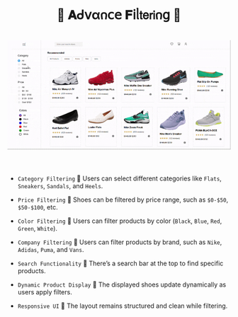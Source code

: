 
<h1  align="center" > 🍄 𝐀ᑯ𝗏α𐓣𝖼𝖾 𝐅𝗂ᥣ𝗍𝖾𝗋𝗂𐓣𝗀 🥠</h1>

<h1  align="center" > 

<img  src="./Advance Filtering.gif" width="" height=""/>

</h1>

</br>

- `Category Filtering` 🌸 Users can select different categories like `Flats`, `Sneakers`, `Sandals`, and `Heels`.

- `Price Filtering` 🌸 Shoes can be filtered by price range, such as `$0-$50`, `$50-$100`, etc.

- `Color Filtering` 🌸 Users can filter products by color (`Black`, `Blue`, `Red`, `Green`, `White`).

- `Company Filtering` 🌸 Users can filter products by brand, such as `Nike`, `Adidas`, `Puma`, and `Vans`.

- `Search Functionality` 🌸 There’s a search bar at the top to find specific products.

- `Dynamic Product Display` 🌸 The displayed shoes update dynamically as users apply filters.

- `Responsive UI` 🌸 The layout remains structured and clean while filtering.